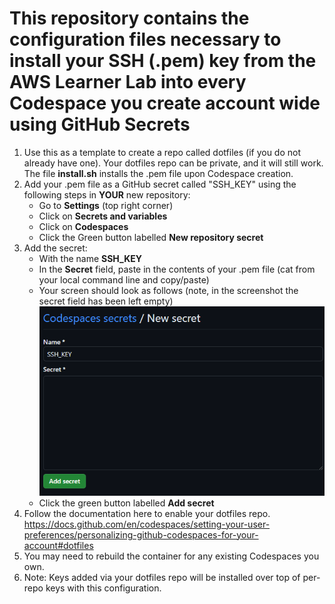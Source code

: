 # This repository contains the configuration files necessary to install your SSH (.pem) key from the AWS Learner Lab into every Codespace you create account wide using GitHub Secrets

1. Use this as a template to create a repo called dotfiles (if you do not already have one). Your dotfiles repo can be private, and it will still work. The file **install.sh** installs the .pem file upon Codespace creation.
1. Add your .pem file as a GitHub secret called "SSH_KEY" using the following steps in **YOUR** new repository:
    - Go to **Settings** (top right corner)
    - Click on **Secrets and variables**
    - Click on **Codespaces**
    - Click the Green button labelled **New repository secret**
1. Add the secret:
    - With the name **SSH_KEY**
    - In the **Secret** field, paste in the contents of your .pem file (cat from your local command line and copy/paste)
    - Your screen should look as follows (note, in the screenshot the secret field has been left empty)
    ![](.doc/new-secret.png)
    - Click the green button labelled **Add secret**
1. Follow the documentation here to enable your dotfiles repo. https://docs.github.com/en/codespaces/setting-your-user-preferences/personalizing-github-codespaces-for-your-account#dotfiles
1. You may need to rebuild the container for any existing Codespaces you own.
1. Note: Keys added via your dotfiles repo will be installed over top of per-repo keys with this configuration.
